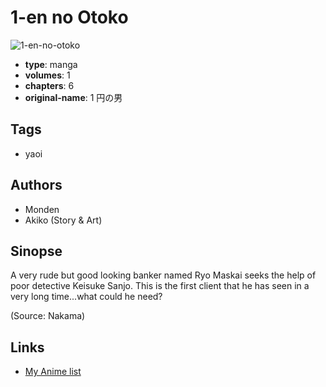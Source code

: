 # 1-en no Otoko

![1-en-no-otoko](https://cdn.myanimelist.net/images/manga/1/34156.jpg)

-   **type**: manga
-   **volumes**: 1
-   **chapters**: 6
-   **original-name**: 1 円の男

## Tags

-   yaoi

## Authors

-   Monden
-   Akiko (Story & Art)

## Sinopse

A very rude but good looking banker named Ryo Maskai seeks the help of poor detective Keisuke Sanjo. This is the first client that he has seen in a very long time...what could he need?

(Source: Nakama)

## Links

-   [My Anime list](https://myanimelist.net/manga/21227/1-en_no_Otoko)
